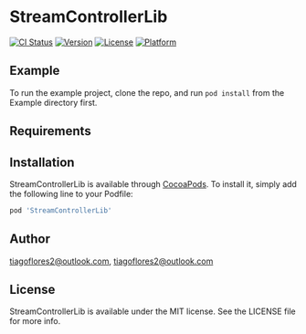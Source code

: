 # StreamControllerLib

[![CI Status](https://img.shields.io/travis/tiagoflores2@outlook.com/StreamControllerLib.svg?style=flat)](https://travis-ci.org/tiagoflores2@outlook.com/StreamControllerLib)
[![Version](https://img.shields.io/cocoapods/v/StreamControllerLib.svg?style=flat)](https://cocoapods.org/pods/StreamControllerLib)
[![License](https://img.shields.io/cocoapods/l/StreamControllerLib.svg?style=flat)](https://cocoapods.org/pods/StreamControllerLib)
[![Platform](https://img.shields.io/cocoapods/p/StreamControllerLib.svg?style=flat)](https://cocoapods.org/pods/StreamControllerLib)

## Example

To run the example project, clone the repo, and run `pod install` from the Example directory first.

## Requirements

## Installation

StreamControllerLib is available through [CocoaPods](https://cocoapods.org). To install
it, simply add the following line to your Podfile:

```ruby
pod 'StreamControllerLib'
```

## Author

tiagoflores2@outlook.com, tiagoflores2@outlook.com

## License

StreamControllerLib is available under the MIT license. See the LICENSE file for more info.
